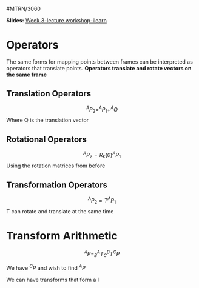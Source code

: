 #MTRN/3060 

**Slides:**
[Week 3-lecture workshop-ilearn](Attachments/Week%203-lecture%20workshop-ilearn.pdf)

# Operators
The same forms for mapping points between frames can be interpreted as operators that translate points.
**Operators translate and rotate vectors on the same frame**

## Translation Operators
$$^{A}P_{2} = ^{A}P_{1} + ^{A}Q$$
Where Q is the translation vector

## Rotational Operators
$$^{A}P_{2} = R_{k}(\theta) ^{A}P_{1}$$
Using the rotation matrices from before


## Transformation Operators
$$^{A}P_{2} = T ^{A}P_{1}$$
T can rotate and translate at the same time



# Transform Arithmetic
$$^{A}P = ^{A}_{B}T ^{B}_{C}T ^{C}P$$

We have $^{C}P$ and wish to find $^{A}P$

We can have transforms that form a l